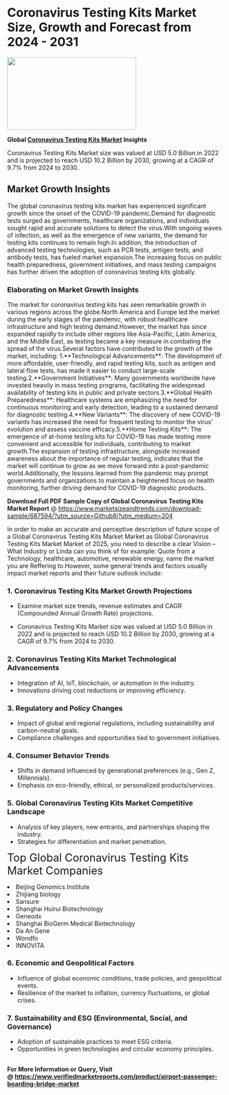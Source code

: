 <H1>Coronavirus Testing Kits Market Size, Growth and Forecast from 2024 - 2031</H1><img class="aligncenter size-medium wp-image-584254" src="https://thirdeyenews.in/wp-content/uploads/2024/09/Global-Market-Research-300x168.jpeg" alt="" width="300" height="168" /><p><strong>Global&nbsp;<a href="https://www.marketsizeandtrends.com/download-sample/687594/?utm_source=Github8j?utm_medium=204">Coronavirus Testing Kits Market</a> Insights</strong></p><p>Coronavirus Testing Kits Market size was valued at USD 5.0 Billion in 2022 and is projected to reach USD 10.2 Billion by 2030, growing at a CAGR of 9.7% from 2024 to 2030.</p><p><h2>Market Growth Insights</h2> The global coronavirus testing kits market has experienced significant growth since the onset of the COVID-19 pandemic.Demand for diagnostic tests surged as governments, healthcare organizations, and individuals sought rapid and accurate solutions to detect the virus.With ongoing waves of infection, as well as the emergence of new variants, the demand for testing kits continues to remain high.In addition, the introduction of advanced testing technologies, such as PCR tests, antigen tests, and antibody tests, has fueled market expansion.The increasing focus on public health preparedness, government initiatives, and mass testing campaigns has further driven the adoption of coronavirus testing kits globally. <h3>Elaborating on Market Growth Insights</h3> The market for coronavirus testing kits has seen remarkable growth in various regions across the globe.North America and Europe led the market during the early stages of the pandemic, with robust healthcare infrastructure and high testing demand.However, the market has since expanded rapidly to include other regions like Asia-Pacific, Latin America, and the Middle East, as testing became a key measure in combating the spread of the virus.Several factors have contributed to the growth of the market, including: 1.**Technological Advancements**: The development of more affordable, user-friendly, and rapid testing kits, such as antigen and lateral flow tests, has made it easier to conduct large-scale testing.2.**Government Initiatives**: Many governments worldwide have invested heavily in mass testing programs, facilitating the widespread availability of testing kits in public and private sectors.3.**Global Health Preparedness**: Healthcare systems are emphasizing the need for continuous monitoring and early detection, leading to a sustained demand for diagnostic testing.4.**New Variants**: The discovery of new COVID-19 variants has increased the need for frequent testing to monitor the virus' evolution and assess vaccine efficacy.5.**Home Testing Kits**: The emergence of at-home testing kits for COVID-19 has made testing more convenient and accessible for individuals, contributing to market growth.The expansion of testing infrastructure, alongside increased awareness about the importance of regular testing, indicates that the market will continue to grow as we move forward into a post-pandemic world.Additionally, the lessons learned from the pandemic may prompt governments and organizations to maintain a heightened focus on health monitoring, further driving demand for COVID-19 diagnostic products.</p><p><span class=""><strong>Download Full PDF Sample Copy of Global Coronavirus Testing Kits Market Report</strong> @ <a href="https://www.marketsizeandtrends.com/download-sample/687594/?utm_source=Github8j?utm_medium=204" target="_blank">https://www.marketsizeandtrends.com/download-sample/687594/?utm_source=Github8j?utm_medium=204</a></span></p><p>In order to make an accurate and perceptive description of future scope of a Global&nbsp;Coronavirus Testing Kits Market Market as Global&nbsp;Coronavirus Testing Kits Market Market of 2025, you need to describe a clear Vision &ndash; What Industry or Linda can you think of for example: Quote from a Technology, healthcare, automotive, renewable energy, name the market you are Reffering to.However, some general trends and factors usually impact market reports and their future outlook include:</p><h3>1.&nbsp;<strong>Coronavirus Testing Kits Market Growth Projections</strong></h3><ul><li>Examine market size trends, revenue estimates and CAGR (Compounded Annual Growth Rate) projections.</li><li><p>Coronavirus Testing Kits Market size was valued at USD 5.0 Billion in 2022 and is projected to reach USD 10.2 Billion by 2030, growing at a CAGR of 9.7% from 2024 to 2030.</p></li></ul><h3>2.&nbsp;<strong>Coronavirus Testing Kits Market Technological Advancements</strong></h3><ul><li>Integration of AI, IoT, blockchain, or automation in the industry.</li><li>Innovations driving cost reductions or improving efficiency.</li></ul><h3>3.&nbsp;<strong>Regulatory and Policy Changes</strong></h3><ul><li>Impact of global and regional regulations, including sustainability and carbon-neutral goals.</li><li>Compliance challenges and opportunities tied to government initiatives.</li></ul><h3>4.&nbsp;<strong>Consumer Behavior Trends</strong></h3><ul><li>Shifts in demand influenced by generational preferences (e.g., Gen Z, Millennials).</li><li>Emphasis on eco-friendly, ethical, or personalized products/services.</li></ul><h3>5.&nbsp;<strong>Global Coronavirus Testing Kits Market Competitive Landscape</strong></h3><ul><li>Analysis of key players, new entrants, and partnerships shaping the industry.</li><li>Strategies for differentiation and market penetration.</li></ul><p data-pm-slice="1 1 []"><span style="color: inherit; font-family: inherit; font-size: 25px;">Top Global Coronavirus Testing Kits Market Companies</span></p><div class="" data-test-id=""><p><li>Beijing Genomics Institute</li><li> Zhijiang biology</li><li> Sansure</li><li> Shanghai Huirui Biotechnology</li><li> Geneodx</li><li> Shanghai BioGerm Medical Biotechnology</li><li> Da An Gene</li><li> Wondfo</li><li> INNOVITA</li></p></div><h3>6.&nbsp;<strong>Economic and Geopolitical Factors</strong></h3><ul><li>Influence of global economic conditions, trade policies, and geopolitical events.</li><li>Resilience of the market to inflation, currency fluctuations, or global crises.</li></ul><h3>7.&nbsp;<strong>Sustainability and ESG (Environmental, Social, and Governance)</strong></h3><ul><li>Adoption of sustainable practices to meet ESG criteria.</li><li>Opportunities in green technologies and circular economy principles.</li></ul><h2><strong style="font-size: 14px;">For More Information or Query, Visit @&nbsp;</strong><a style="background-color: #ffffff; font-size: 14px;" href="https://www.marketsizeandtrends.com/report/coronavirus-testing-kits-market/" target="_blank">https://www.verifiedmarketreports.com/product/airport-passenger-boarding-bridge-market</a></h2>